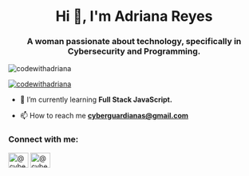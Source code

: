 <h1 align="center">Hi 👋, I'm Adriana Reyes</h1>
<h3 align="center">A woman passionate about technology, specifically in Cybersecurity and Programming.</h3>

<p align="left"> <img src="https://komarev.com/ghpvc/?username=codewithadriana&label=Profile%20views&color=0e75b6&style=flat" alt="codewithadriana" /> </p>

<p align="left"> <a href="https://github.com/ryo-ma/github-profile-trophy"><img src="https://github-profile-trophy.vercel.app/?username=codewithadriana" alt="codewithadriana" /></a> </p>

- 🌱 I’m currently learning **Full Stack JavaScript.**

- 📫 How to reach me **cyberguardianas@gmail.com**

<h3 align="left">Connect with me:</h3>
<p align="left">
<a href="https://instagram.com/@cyberguardianas" target="blank"><img align="center" src="https://raw.githubusercontent.com/rahuldkjain/github-profile-readme-generator/master/src/images/icons/Social/instagram.svg" alt="@cyberguardianas" height="30" width="40" /></a>
<a href="https://www.youtube.com/c/cyberguardianasoficial(https://www.youtube.com/channel/UCWT0Ocoe1PpCtWJnkqcI2uw)" target="blank"><img align="center" src="https://raw.githubusercontent.com/rahuldkjain/github-profile-readme-generator/master/src/images/icons/Social/youtube.svg" alt="@cyberguardianasoficial" height="30" width="40" /></a>
</p>
